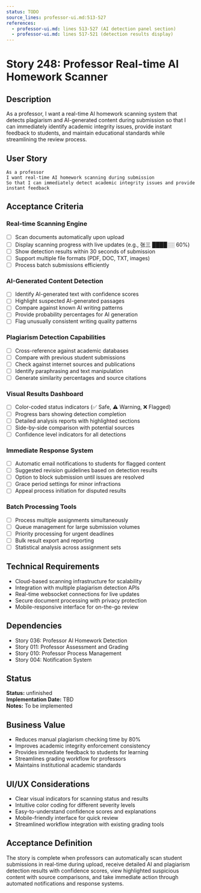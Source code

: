 ```yaml
---
status: TODO
source_lines: professor-ui.md:513-527
references:
  - professor-ui.md: lines 513-527 (AI detection panel section)
  - professor-ui.md: lines 517-521 (detection results display)
---
```


# Story 248: Professor Real-time AI Homework Scanner

## Description
As a professor, I want a real-time AI homework scanning system that detects plagiarism and AI-generated content during submission so that I can immediately identify academic integrity issues, provide instant feedback to students, and maintain educational standards while streamlining the review process.

## User Story
```
As a professor
I want real-time AI homework scanning during submission
So that I can immediately detect academic integrity issues and provide instant feedback
```

## Acceptance Criteria

### Real-time Scanning Engine
- [ ] Scan documents automatically upon upload
- [ ] Display scanning progress with live updates (e.g., 张三 ████░░ 60%)
- [ ] Show detection results within 30 seconds of submission
- [ ] Support multiple file formats (PDF, DOC, TXT, images)
- [ ] Process batch submissions efficiently

### AI-Generated Content Detection
- [ ] Identify AI-generated text with confidence scores
- [ ] Highlight suspected AI-generated passages
- [ ] Compare against known AI writing patterns
- [ ] Provide probability percentages for AI generation
- [ ] Flag unusually consistent writing quality patterns

### Plagiarism Detection Capabilities
- [ ] Cross-reference against academic databases
- [ ] Compare with previous student submissions
- [ ] Check against internet sources and publications
- [ ] Identify paraphrasing and text manipulation
- [ ] Generate similarity percentages and source citations

### Visual Results Dashboard
- [ ] Color-coded status indicators (✅ Safe, ⚠️ Warning, ❌ Flagged)
- [ ] Progress bars showing detection completion
- [ ] Detailed analysis reports with highlighted sections
- [ ] Side-by-side comparison with potential sources
- [ ] Confidence level indicators for all detections

### Immediate Response System
- [ ] Automatic email notifications to students for flagged content
- [ ] Suggested revision guidelines based on detection results
- [ ] Option to block submission until issues are resolved
- [ ] Grace period settings for minor infractions
- [ ] Appeal process initiation for disputed results

### Batch Processing Tools
- [ ] Process multiple assignments simultaneously
- [ ] Queue management for large submission volumes
- [ ] Priority processing for urgent deadlines
- [ ] Bulk result export and reporting
- [ ] Statistical analysis across assignment sets

## Technical Requirements
- Cloud-based scanning infrastructure for scalability
- Integration with multiple plagiarism detection APIs
- Real-time websocket connections for live updates
- Secure document processing with privacy protection
- Mobile-responsive interface for on-the-go review

## Dependencies
- Story 036: Professor AI Homework Detection
- Story 011: Professor Assessment and Grading
- Story 010: Professor Process Management
- Story 004: Notification System


## Status
**Status:** unfinished  
**Implementation Date:** TBD  
**Notes:** To be implemented
## Business Value
- Reduces manual plagiarism checking time by 80%
- Improves academic integrity enforcement consistency
- Provides immediate feedback to students for learning
- Streamlines grading workflow for professors
- Maintains institutional academic standards

## UI/UX Considerations
- Clear visual indicators for scanning status and results
- Intuitive color coding for different severity levels
- Easy-to-understand confidence scores and explanations
- Mobile-friendly interface for quick review
- Streamlined workflow integration with existing grading tools

## Acceptance Definition
The story is complete when professors can automatically scan student submissions in real-time during upload, receive detailed AI and plagiarism detection results with confidence scores, view highlighted suspicious content with source comparisons, and take immediate action through automated notifications and response systems.